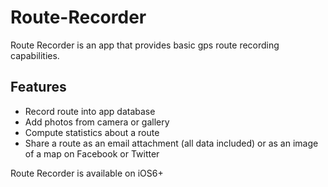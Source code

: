 Route-Recorder
==============


Route Recorder is an app that provides basic gps route recording capabilities.

Features
--------

* Record route into app database
* Add photos from camera or gallery
* Compute statistics about a route
* Share a route as an email attachment (all data included) or as an image of a map on Facebook or Twitter

Route Recorder is available on iOS6+

